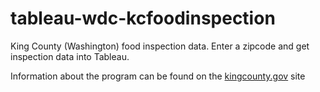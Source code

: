 # tableau-wdc-kcfoodinspection

King County (Washington) food inspection data.  Enter a zipcode and get inspection data into Tableau.

Information about the program can be found on the [kingcounty.gov](http://kingcounty.gov/healthservices/health/ehs/foodsafety/inspections/system.aspx) site
